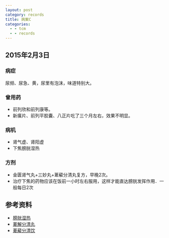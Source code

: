 ```yaml
---
layout: post
category: records
title: 病案C
categories:
  - - tcm
  - - records
---
```


## 2015年2月3日 ##

### 病症 ###

尿频、尿急、黄，尿里有泡沫，味道特别大。

### 曾用药 ###

- 前列欣和前列康等。
- 新癀片、前列平胶囊、八正片吃了三个月左右，效果不明显。

### 病机 ###

- 肾气虚、肾阳虚
- 下焦膀胱湿热

### 方剂 ###

- 金匮肾气丸+三妙丸+萆薢分清丸复方，早晚2次。
- 治疗下焦的药物应该在饭前一小时左右服用，这样才能直达膀胱发挥作用．一般每日2次

## 参考资料 ##

- [膀胱湿热](http://baike.baidu.com/link?url=v5LGsepvMFDwmdS6OAvgKeMLuIIQyAnKUkUIc-z7qYYgHZr3SWYL4lT2eCnBI0MGnAnt6zylH9_wmX-uGcoJY_)
- [萆解分清丸](http://baike.baidu.com/link?url=mOIkH-jC2-1O4qXx9pdvYT3lQIphg0ZkTkdBSrw_mXe9QiK3atT3eXnDK8zPtOku3TG4szmw7CJVSD3rZ4hM0K)
- [萆薢分清饮](http://baike.baidu.com/link?url=6lukoBATELziqb4hpw6h2MtNNSaeNud-5tUSz2l0q5EmbzNPo12g_WAI23Xd35v9vX1q2JPMRHOAQ_2Kbbvndq)
